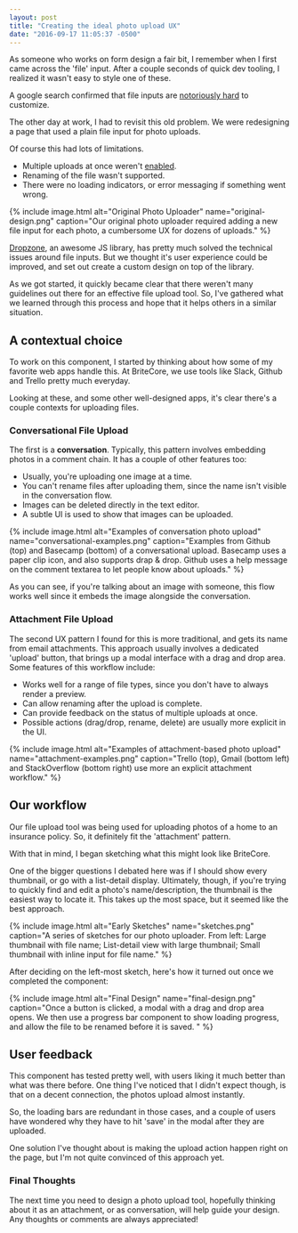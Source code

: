 ```yaml
---
layout: post
title: "Creating the ideal photo upload UX"
date: "2016-09-17 11:05:37 -0500"
---
```


As someone who works on form design a fair bit, I remember when I first came across the 'file' input. After a couple seconds of quick dev tooling, I realized it wasn't easy to style one of these.

A google search confirmed that file inputs are [notoriously hard](http://stackoverflow.com/questions/572768/styling-an-input-type-file-button) to customize.

The other day at work, I had to revisit this old problem. We were redesigning a page that used a plain file input for photo uploads.

Of course this had lots of limitations.

* Multiple uploads at once weren't [enabled](https://developer.mozilla.org/en-US/docs/Web/API/HTMLInputElement/multiple).
* Renaming of the file wasn't supported.
* There were no loading indicators, or error messaging if something went wrong.

{% include image.html alt="Original Photo Uploader" name="original-design.png" caption="Our original photo uploader required adding a new file input for each photo, a cumbersome UX for dozens of uploads." %}

[Dropzone](http://www.dropzonejs.com/), an awesome JS library, has pretty much solved the technical issues around file inputs. But we thought it's user experience could be improved, and set out create a custom design on top of the library.

As we got started, it quickly became clear that there weren't many guidelines out there for an effective file upload tool. So, I've gathered what we learned through this process and hope that it helps others in a similar situation.

## A contextual choice

To work on this component, I started by thinking about how some of my favorite web apps handle this. At BriteCore, we use tools like Slack, Github and Trello pretty much everyday.

Looking at these, and some other well-designed apps, it's clear there's a couple contexts for uploading files.

### Conversational File Upload

The first is a **conversation**. Typically, this pattern involves embedding photos in a comment chain. It has a couple of other features too:

* Usually, you're uploading one image at a time.
* You can't rename files after uploading them, since the name isn't visible in the conversation flow.
* Images can be deleted directly in the text editor.
* A subtle UI is used to show that images can be uploaded.

{% include image.html alt="Examples of conversation photo upload" name="conversational-examples.png" caption="Examples from Github (top) and Basecamp (bottom) of a conversational upload. Basecamp uses a paper clip icon, and also supports drap & drop. Github uses a help message on the comment textarea to let people know about uploads." %}

As you can see, if you're talking about an image with someone, this flow works well since it embeds the image alongside the conversation.

### Attachment File Upload

The second UX pattern I found for this is more traditional, and gets its name from email attachments. This approach usually involves a dedicated 'upload' button, that brings up a modal interface with a drag and drop area. Some features of this workflow include:

* Works well for a range of file types, since you don't have to always render a preview.
* Can allow renaming after the upload is complete.
* Can provide feedback on the status of multiple uploads at once.
* Possible actions (drag/drop, rename, delete) are usually more explicit in the UI.

{% include image.html alt="Examples of attachment-based photo upload" name="attachment-examples.png" caption="Trello (top), Gmail (bottom left) and StackOverflow (bottom right) use more an explicit attachment workflow." %}

## Our workflow

Our file upload tool was being used for uploading photos of a home to an insurance policy. So, it definitely fit the 'attachment' pattern.

With that in mind, I began sketching what this might look like BriteCore.

One of the bigger questions I debated here was if I should show every thumbnail, or go with a list-detail display. Ultimately, though, if you're trying to quickly find and edit a photo's name/description, the thumbnail is the easiest way to locate it. This takes up the most space, but it seemed like the best approach.

{% include image.html alt="Early Sketches" name="sketches.png" caption="A series of sketches for our photo uploader. From left: Large thumbnail with file name; List-detail view with large thumbnail; Small thumbnail with inline input for file name." %}

After deciding on the left-most sketch, here's how it turned out once we completed the component:

{% include image.html alt="Final Design" name="final-design.png" caption="Once a button is clicked, a modal with a drag and drop area opens. We then use a progress bar component to show loading progress, and allow the file to be renamed before it is saved. " %}

## User feedback

This component has tested pretty well, with users liking it much better than what was there before. One thing I've noticed that I didn't expect though, is that on a decent connection, the photos upload almost instantly.

So, the loading bars are redundant in those cases, and a couple of users have wondered why they have to hit 'save' in the modal after they are uploaded.

One solution I've thought about is making the upload action happen right on the page, but I'm not quite convinced of this approach yet.

### Final Thoughts

The next time you need to design a photo upload tool, hopefully thinking about it as an attachment, or as conversation, will help guide your design. Any thoughts or comments are always appreciated!
